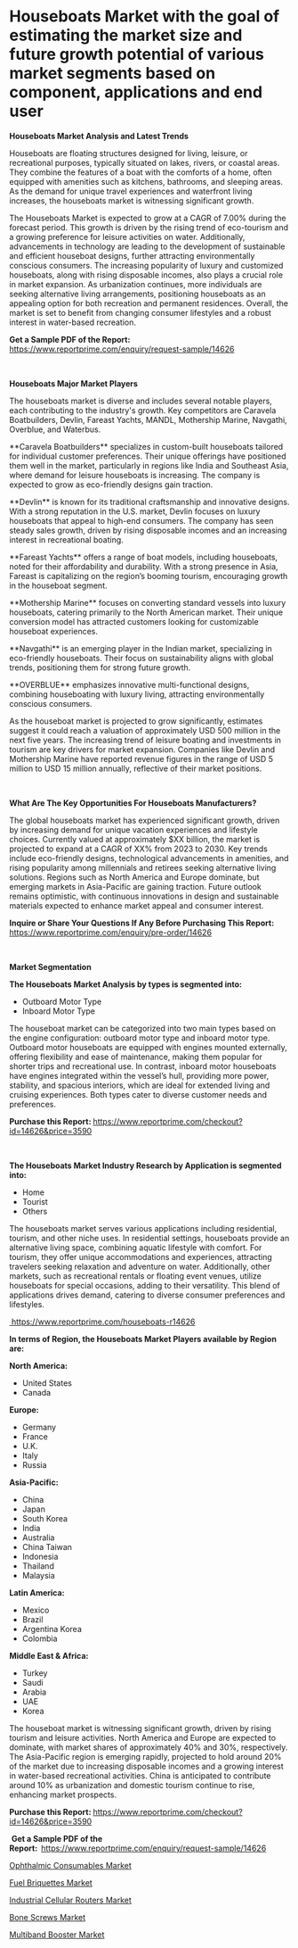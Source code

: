 <p><h1>Houseboats Market with the goal of estimating the market size and future growth potential of various market segments based on component, applications and end user</h1></p><p><strong>Houseboats Market Analysis and Latest Trends</strong></p>
<p><p>Houseboats are floating structures designed for living, leisure, or recreational purposes, typically situated on lakes, rivers, or coastal areas. They combine the features of a boat with the comforts of a home, often equipped with amenities such as kitchens, bathrooms, and sleeping areas. As the demand for unique travel experiences and waterfront living increases, the houseboats market is witnessing significant growth.</p><p>The Houseboats Market is expected to grow at a CAGR of 7.00% during the forecast period. This growth is driven by the rising trend of eco-tourism and a growing preference for leisure activities on water. Additionally, advancements in technology are leading to the development of sustainable and efficient houseboat designs, further attracting environmentally conscious consumers. The increasing popularity of luxury and customized houseboats, along with rising disposable incomes, also plays a crucial role in market expansion. As urbanization continues, more individuals are seeking alternative living arrangements, positioning houseboats as an appealing option for both recreation and permanent residences. Overall, the market is set to benefit from changing consumer lifestyles and a robust interest in water-based recreation.</p></p>
<p><strong>Get a Sample PDF of the Report:&nbsp;</strong> <a href="https://www.reportprime.com/enquiry/request-sample/14626?utm_campaign=1170&utm_medium=2&utm_source=Github&utm_content=ia&utm_term=11102024&utm_id=houseboats">https://www.reportprime.com/enquiry/request-sample/14626</a></p>
<p>&nbsp;</p>
<p><strong>Houseboats Major Market Players</strong></p>
<p><p>The houseboats market is diverse and includes several notable players, each contributing to the industry's growth. Key competitors are Caravela Boatbuilders, Devlin, Fareast Yachts, MANDL, Mothership Marine, Navgathi, Overblue, and Waterbus.</p><p>**Caravela Boatbuilders** specializes in custom-built houseboats tailored for individual customer preferences. Their unique offerings have positioned them well in the market, particularly in regions like India and Southeast Asia, where demand for leisure houseboats is increasing. The company is expected to grow as eco-friendly designs gain traction.</p><p>**Devlin** is known for its traditional craftsmanship and innovative designs. With a strong reputation in the U.S. market, Devlin focuses on luxury houseboats that appeal to high-end consumers. The company has seen steady sales growth, driven by rising disposable incomes and an increasing interest in recreational boating.</p><p>**Fareast Yachts** offers a range of boat models, including houseboats, noted for their affordability and durability. With a strong presence in Asia, Fareast is capitalizing on the region’s booming tourism, encouraging growth in the houseboat segment.</p><p>**Mothership Marine** focuses on converting standard vessels into luxury houseboats, catering primarily to the North American market. Their unique conversion model has attracted customers looking for customizable houseboat experiences.</p><p>**Navgathi** is an emerging player in the Indian market, specializing in eco-friendly houseboats. Their focus on sustainability aligns with global trends, positioning them for strong future growth.</p><p>**OVERBLUE** emphasizes innovative multi-functional designs, combining houseboating with luxury living, attracting environmentally conscious consumers.</p><p>As the houseboat market is projected to grow significantly, estimates suggest it could reach a valuation of approximately USD 500 million in the next five years. The increasing trend of leisure boating and investments in tourism are key drivers for market expansion. Companies like Devlin and Mothership Marine have reported revenue figures in the range of USD 5 million to USD 15 million annually, reflective of their market positions.</p></p>
<p>&nbsp;</p>
<p><strong>What Are The Key Opportunities For Houseboats Manufacturers?</strong></p>
<p><p>The global houseboats market has experienced significant growth, driven by increasing demand for unique vacation experiences and lifestyle choices. Currently valued at approximately $XX billion, the market is projected to expand at a CAGR of XX% from 2023 to 2030. Key trends include eco-friendly designs, technological advancements in amenities, and rising popularity among millennials and retirees seeking alternative living solutions. Regions such as North America and Europe dominate, but emerging markets in Asia-Pacific are gaining traction. Future outlook remains optimistic, with continuous innovations in design and sustainable materials expected to enhance market appeal and consumer interest.</p></p>
<p><strong>Inquire or Share Your Questions If Any Before Purchasing This Report:</strong> <a href="https://www.reportprime.com/enquiry/pre-order/14626?utm_campaign=1170&utm_medium=2&utm_source=Github&utm_content=ia&utm_term=11102024&utm_id=houseboats">https://www.reportprime.com/enquiry/pre-order/14626</a></p>
<p>&nbsp;</p>
<p><strong>Market Segmentation</strong></p>
<p><strong>The Houseboats Market Analysis by types is segmented into:</strong></p>
<p><ul><li>Outboard Motor Type</li><li>Inboard Motor Type</li></ul></p>
<p><p>The houseboat market can be categorized into two main types based on the engine configuration: outboard motor type and inboard motor type. Outboard motor houseboats are equipped with engines mounted externally, offering flexibility and ease of maintenance, making them popular for shorter trips and recreational use. In contrast, inboard motor houseboats have engines integrated within the vessel’s hull, providing more power, stability, and spacious interiors, which are ideal for extended living and cruising experiences. Both types cater to diverse customer needs and preferences.</p></p>
<p><strong>Purchase this Report:&nbsp;</strong><a href="https://www.reportprime.com/checkout?id=14626&price=3590&utm_campaign=1170&utm_medium=2&utm_source=Github&utm_content=ia&utm_term=11102024&utm_id=houseboats">https://www.reportprime.com/checkout?id=14626&price=3590</a></p>
<p>&nbsp;</p>
<p><strong>The Houseboats Market Industry Research by Application is segmented into:</strong></p>
<p><ul><li>Home</li><li>Tourist</li><li>Others</li></ul></p>
<p><p>The houseboats market serves various applications including residential, tourism, and other niche uses. In residential settings, houseboats provide an alternative living space, combining aquatic lifestyle with comfort. For tourism, they offer unique accommodations and experiences, attracting travelers seeking relaxation and adventure on water. Additionally, other markets, such as recreational rentals or floating event venues, utilize houseboats for special occasions, adding to their versatility. This blend of applications drives demand, catering to diverse consumer preferences and lifestyles.</p></p>
<p><a href="https://www.reportprime.com/houseboats-r14626?utm_campaign=1170&utm_medium=2&utm_source=Github&utm_content=ia&utm_term=11102024&utm_id=houseboats">&nbsp;https://www.reportprime.com/houseboats-r14626</a></p>
<p><strong>In terms of Region, the Houseboats Market Players available by Region are:</strong></p>
<p>
    <p> <strong> North America: </strong>
        <ul>
            <li>United States</li>
            <li>Canada</li>
        </ul>
        </p> 
    <p> <strong> Europe: </strong>
        <ul>
            <li>Germany</li>
            <li>France</li>
            <li>U.K.</li>
            <li>Italy</li>
            <li>Russia</li>
        </ul>
        </p> 
    <p> <strong> Asia-Pacific: </strong>
        <ul>
            <li>China</li>
            <li>Japan</li>
            <li>South Korea</li>
            <li>India</li>
            <li>Australia</li>
            <li>China Taiwan</li>
            <li>Indonesia</li>
            <li>Thailand</li>
            <li>Malaysia</li>
        </ul>
        </p> 
    <p> <strong> Latin America: </strong>
        <ul>
            <li>Mexico</li>
            <li>Brazil</li>
            <li>Argentina Korea</li>
            <li>Colombia</li>
        </ul>
        </p> 
    <p> <strong> Middle East & Africa: </strong>
        <ul>
            <li>Turkey</li>
            <li>Saudi</li>
            <li>Arabia</li>
            <li>UAE</li>
            <li>Korea</li>
        </ul>
    </p>
    </p>
<p><p>The houseboat market is witnessing significant growth, driven by rising tourism and leisure activities. North America and Europe are expected to dominate, with market shares of approximately 40% and 30%, respectively. The Asia-Pacific region is emerging rapidly, projected to hold around 20% of the market due to increasing disposable incomes and a growing interest in water-based recreational activities. China is anticipated to contribute around 10% as urbanization and domestic tourism continue to rise, enhancing market prospects.</p></p>
<p><strong>Purchase this Report: </strong><a href="https://www.reportprime.com/checkout?id=14626&price=3590&utm_campaign=1170&utm_medium=2&utm_source=Github&utm_content=ia&utm_term=11102024&utm_id=houseboats">https://www.reportprime.com/checkout?id=14626&price=3590</a></p>
<p>&nbsp;<strong>Get a Sample PDF of the Report:&nbsp;&nbsp;</strong><a href="https://www.reportprime.com/enquiry/request-sample/14626?utm_campaign=1170&utm_medium=2&utm_source=Github&utm_content=ia&utm_term=11102024&utm_id=houseboats">https://www.reportprime.com/enquiry/request-sample/14626</a></p>
<p><strong></strong></p>
<p><p><a href="https://www.linkedin.com/pulse/ophthalmic-consumables-market-trends-strategic-insights-2024-w8ktf?utm_campaign=1170&utm_medium=2&utm_source=Github&utm_content=ia&utm_term=11102024&utm_id=houseboats">Ophthalmic Consumables Market</a></p><p><a href="https://www.linkedin.com/pulse/driving-forces-global-fuel-briquettes-market-trends-applications-vo0vc?utm_campaign=1170&utm_medium=2&utm_source=Github&utm_content=ia&utm_term=11102024&utm_id=houseboats">Fuel Briquettes Market</a></p><p><a href="https://issuu.com/reportprime-2/docs/industrial-cellular-routers-market-_fbc7be5a58b0b2?utm_campaign=1170&utm_medium=2&utm_source=Github&utm_content=ia&utm_term=11102024&utm_id=houseboats">Industrial Cellular Routers Market</a></p><p><a href="https://www.linkedin.com/pulse/bone-screws-market-outlook-share-analysis-growth-trends-nxoff?utm_campaign=1170&utm_medium=2&utm_source=Github&utm_content=ia&utm_term=11102024&utm_id=houseboats">Bone Screws Market</a></p><p><a href="https://issuu.com/reportprime-2/docs/multiband-booster-market-size-2030._286efb3a466b49?utm_campaign=1170&utm_medium=2&utm_source=Github&utm_content=ia&utm_term=11102024&utm_id=houseboats">Multiband Booster Market</a></p></p>